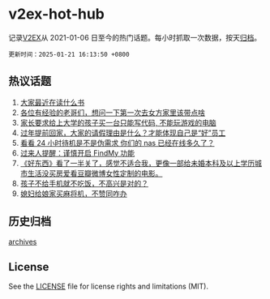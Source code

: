 # v2ex-hot-hub

 记录[V2EX](https://www.v2ex.com/)从 2021-01-06 日至今的热门话题。每小时抓取一次数据，按天[归档](archives)。

`更新时间：2025-01-21 16:13:50 +0800`

## 热议话题

1. [大家最近在读什么书](https://www.v2ex.com/t/1106658)
1. [各位有经验的老哥们，想问一下第一次去女方家里该带点啥](https://www.v2ex.com/t/1106655)
1. [家长要求给上大学的孩子买一台只能写代码, 不能玩游戏的电脑](https://www.v2ex.com/t/1106683)
1. [过年提前回家，大家的请假理由是什么？才能体现自己是“好”员工](https://www.v2ex.com/t/1106689)
1. [看看 24 小时待机是不是伪需求 你们的 nas 已经在线多久了？](https://www.v2ex.com/t/1106750)
1. [过来人提醒：谨慎开启 FindMy 功能](https://www.v2ex.com/t/1106545)
1. [《好东西》看了一半关了，感觉不适合我，更像一部给未婚本科及以上学历城市生活没买房爱看豆瓣微博女性定制的电影。](https://www.v2ex.com/t/1106585)
1. [孩子不给手机就不吃饭，不高兴是对的？](https://www.v2ex.com/t/1106695)
1. [媳妇给娘家买麻将机，不赞同咋办](https://www.v2ex.com/t/1106558)

## 历史归档

[archives](archives)

## License

See the [LICENSE](LICENSE) file for license rights and limitations (MIT).
